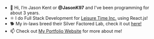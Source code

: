 - 👋 Hi, I’m Jason Kent or <strong>@JasonK97</strong> and I've been programming for about 3 years.
- ⚛ I do Full Stack Development for <a href="https://shop.leisuretimeinc.com/" target="_blank">Leisure Time Inc.</a> using React.js!
- 🐕 My in-laws breed their Silver Factored Lab, check it out <a href="https://mtnriversilvers.com/" target="_blank">here!</a>
- 📫 Check out <a href="https://jasonkent.dev/" target="_blank">My Portfolio Website</a> for more about me!

